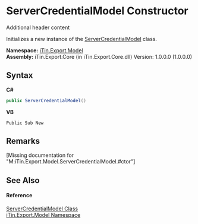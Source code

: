 # ServerCredentialModel Constructor 
Additional header content 

Initializes a new instance of the <a href="T_iTin_Export_Model_ServerCredentialModel">ServerCredentialModel</a> class.

**Namespace:**&nbsp;<a href="N_iTin_Export_Model">iTin.Export.Model</a><br />**Assembly:**&nbsp;iTin.Export.Core (in iTin.Export.Core.dll) Version: 1.0.0.0 (1.0.0.0)

## Syntax

**C#**<br />
``` C#
public ServerCredentialModel()
```

**VB**<br />
``` VB
Public Sub New
```


## Remarks
\[Missing <remarks> documentation for "M:iTin.Export.Model.ServerCredentialModel.#ctor"\]

## See Also


#### Reference
<a href="T_iTin_Export_Model_ServerCredentialModel">ServerCredentialModel Class</a><br /><a href="N_iTin_Export_Model">iTin.Export.Model Namespace</a><br />